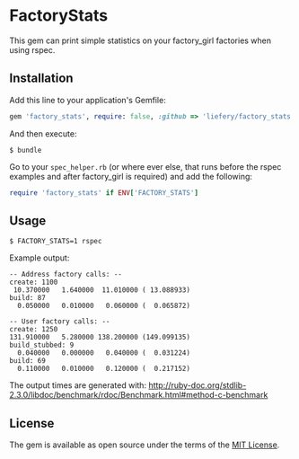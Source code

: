 # FactoryStats

This gem can print simple statistics on your factory_girl factories when using rspec.

## Installation

Add this line to your application's Gemfile:

```ruby
gem 'factory_stats', require: false, :github => 'liefery/factory_stats'
```

And then execute:

    $ bundle

Go to your `spec_helper.rb` (or where ever else, that runs before the rspec examples and after factory_girl is required) and add the following:

```ruby
require 'factory_stats' if ENV['FACTORY_STATS']
```

## Usage

    $ FACTORY_STATS=1 rspec
    
Example output:
```
-- Address factory calls: --
create: 1100
 10.370000   1.640000  11.010000 ( 13.088933)
build: 87
  0.050000   0.010000   0.060000 (  0.065872)

-- User factory calls: --
create: 1250
131.910000   5.280000 138.200000 (149.099135)
build_stubbed: 9
  0.040000   0.000000   0.040000 (  0.031224)
build: 69
  0.110000   0.010000   0.120000 (  0.217152)
```
The output times are generated with: http://ruby-doc.org/stdlib-2.3.0/libdoc/benchmark/rdoc/Benchmark.html#method-c-benchmark

## License

The gem is available as open source under the terms of the [MIT License](http://opensource.org/licenses/MIT).
